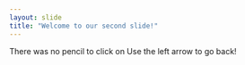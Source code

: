 ```yaml
---
layout: slide
title: "Welcome to our second slide!"
---
```

There was no pencil to click on 
Use the left arrow to go back!
